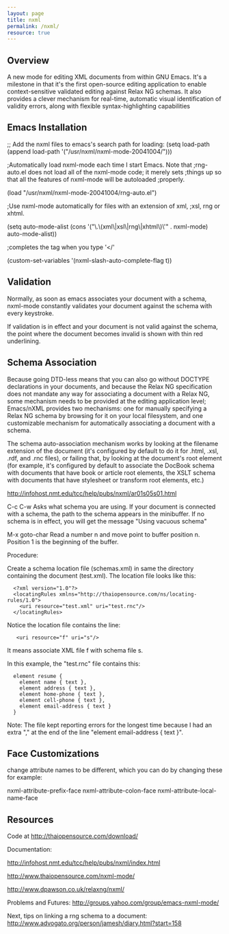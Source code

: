 ```yaml
---
layout: page
title: nxml
permalink: /nxml/
resource: true
---
```


Overview 
-------- 
A new mode for editing XML documents from within GNU
Emacs. It's a milestone in that it's the first open-source editing
application to enable context-sensitive validated editing against
Relax NG schemas. It also provides a clever mechanism for real-time,
automatic visual identification of validity errors, along with
flexible syntax-highlighting capabilities


Emacs Installation
------------------
;; Add the nxml files to emacs's search path for loading:
(setq load-path
      (append load-path
              '("/usr/nxml/nxml-mode-20041004/")))

;Automatically load nxml-mode each time I start Emacs. Note that
;rng-auto.el does not load all of the nxml-mode code; it merely sets
;things up so that all the features of nxml-mode will be autoloaded
;properly.

(load "/usr/nxml/nxml-mode-20041004/rng-auto.el")

;Use nxml-mode automatically for files with an extension of xml,
;xsl, rng or xhtml.

(setq auto-mode-alist
      (cons '("\\.\\(xml\\|xsl\\|rng\\|xhtml\\)\\'" . nxml-mode)
            auto-mode-alist))

;completes the tag when you type '</'

(custom-set-variables
'(nxml-slash-auto-complete-flag t))


Validation 
---------- 
Normally, as soon as emacs associates your document with a schema,
nxml-mode constantly validates your document against the schema with
every keystroke.

If validation is in effect and your document is not valid against the
schema, the point where the document becomes invalid is shown with
thin red underlining.


Schema Association 
------------------ 
Because going DTD-less means that you can also go without DOCTYPE
declarations in your documents, and because the Relax NG specification
does not mandate any way for associating a document with a Relax NG,
some mechanism needs to be provided at the editing application level;
Emacs/nXML provides two mechanisms: one for manually specifying a
Relax NG schema by browsing for it on your local filesystem, and one
customizable mechanism for automatically associating a document with a
schema.

The schema auto-association mechanism works by looking at the filename
extension of the document (it's configured by default to do it for
.html, .xsl, .rdf, and .rnc files), or failing that, by looking at the
document's root element (for example, it's configured by default to
associate the DocBook schema with documents that have book or article
root elements, the XSLT schema with documents that have stylesheet or
transform root elements, etc.)

http://infohost.nmt.edu/tcc/help/pubs/nxml/ar01s05s01.html

C-c C-w    Asks what schema you are using. If your document is connected
           with a schema, the path to the schema appears in the
           minibuffer. If no schema is in effect, you will get the
           message "Using vacuous schema"

M-x goto-char   Read a number n and move point to buffer position
                n. Position 1 is the beginning of the buffer.

Procedure:

Create a schema location file (schemas.xml) in same the directory containing
the document (test.xml). The location file looks like this:

      <?xml version="1.0"?>
      <locatingRules xmlns="http://thaiopensource.com/ns/locating-rules/1.0">
        <uri resource="test.xml" uri="test.rnc"/>
      </locatingRules>

Notice the location file contains the line:

       <uri resource="f" uri="s"/>

It means associate XML file f with schema file s. 

In this example, the "test.rnc" file contains this:

      element resume { 
        element name { text },
        element address { text },
        element home-phone { text },
        element cell-phone { text },
        element email-address { text }
      }

Note: The file kept reporting errors for the longest time because I had
an extra "," at the end of the line "element email-address { text }".


Face Customizations
-------------------
change attribute names to be different, which you can
do by changing these for example:

nxml-attribute-prefix-face
nxml-attribute-colon-face
nxml-attribute-local-name-face



Resources
---------
Code at http://thaiopensource.com/download/

Documentation:

http://infohost.nmt.edu/tcc/help/pubs/nxml/index.html

http://www.thaiopensource.com/nxml-mode/

http://www.dpawson.co.uk/relaxng/nxml/

Problems and Futures:
http://groups.yahoo.com/group/emacs-nxml-mode/

Next, tips on linking a rng schema to a document:
http://www.advogato.org/person/jamesh/diary.html?start=158
